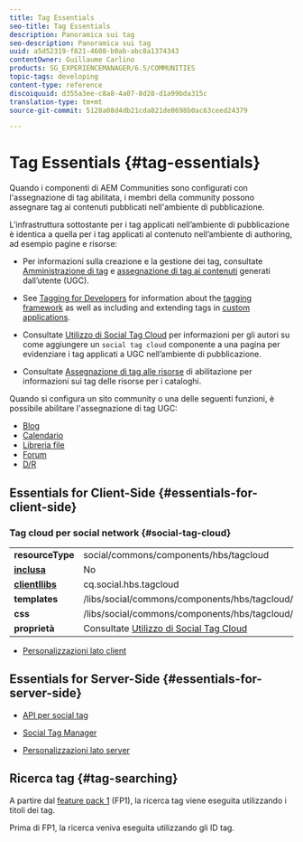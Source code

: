 ```yaml
---
title: Tag Essentials
seo-title: Tag Essentials
description: Panoramica sui tag
seo-description: Panoramica sui tag
uuid: a5d52319-f821-4608-b0ab-abc8a1374343
contentOwner: Guillaume Carlino
products: SG_EXPERIENCEMANAGER/6.5/COMMUNITIES
topic-tags: developing
content-type: reference
discoiquuid: d355a3ee-c8a8-4a07-8d28-d1a99bda315c
translation-type: tm+mt
source-git-commit: 5128a08d4db21cda821de0698b0ac63ceed24379

---
```



# Tag Essentials {#tag-essentials}

Quando i componenti di AEM Communities sono configurati con l&#39;assegnazione di tag abilitata, i membri della community possono assegnare tag ai contenuti pubblicati nell&#39;ambiente di pubblicazione.

L’infrastruttura sottostante per i tag applicati nell’ambiente di pubblicazione è identica a quella per i tag applicati al contenuto nell’ambiente di authoring, ad esempio pagine e risorse:

* Per informazioni sulla creazione e la gestione dei tag, consultate [Amministrazione di tag](../../help/sites-administering/tags.md) e [assegnazione di tag ai contenuti](tag-ugc.md) generati dall’utente (UGC).

* See [Tagging for Developers](../../help/sites-developing/tags.md) for information about the [tagging framework](../../help/sites-developing/framework.md) as well as including and extending tags in [custom applications](../../help/sites-developing/building.md).

* Consultate [Utilizzo di Social Tag Cloud](tagcloud.md) per informazioni per gli autori su come aggiungere un `social tag cloud` componente a una pagina per evidenziare i tag applicati a UGC nell’ambiente di pubblicazione.

* Consultate [Assegnazione di tag alle risorse](tag-resources.md) di abilitazione per informazioni sui tag delle risorse per i cataloghi.

Quando si configura un sito [](sites-console.md#tagging) community o una delle seguenti funzioni, è possibile abilitare l&#39;assegnazione di tag UGC:

* [Blog](blog-feature.md)
* [Calendario](calendar.md)
* [Libreria file](file-library.md)
* [Forum](forum.md)
* [D/R](working-with-qna.md)

## Essentials for Client-Side {#essentials-for-client-side}

### Tag cloud per social network {#social-tag-cloud}

<table>
 <tbody>
  <tr>
   <td> <strong>resourceType</strong></td>
   <td>social/commons/components/hbs/tagcloud</td>
  </tr>
  <tr>
   <td> <a href="scf.md#add-or-include-a-communities-component"><strong>inclusa</strong></a></td>
   <td>No</td>
  </tr>
  <tr>
   <td> <a href="clientlibs.md"><strong>clientllibs</strong></a></td>
   <td>cq.social.hbs.tagcloud</td>
  </tr>
  <tr>
   <td> <strong>templates</strong></td>
   <td> /libs/social/commons/components/hbs/tagcloud/tagcloud.hbs<br /> </td>
  </tr>
  <tr>
   <td> <strong>css</strong></td>
   <td> /libs/social/commons/components/hbs/tagcloud/clientlibs/tagcloud.css</td>
  </tr>
  <tr>
   <td><strong>proprietà</strong></td>
   <td>Consultate <a href="tagcloud.md">Utilizzo di Social Tag Cloud</a></td>
  </tr>
 </tbody>
</table>

* [Personalizzazioni lato client](client-customize.md)

## Essentials for Server-Side {#essentials-for-server-side}

* [API per social tag](https://helpx.adobe.com/experience-manager/6-5/sites/developing/using/reference-materials/javadoc/com/adobe/cq/social/commons/tagcloud/api/package-summary.html)

* [Social Tag Manager](https://helpx.adobe.com/experience-manager/6-5/sites/developing/using/reference-materials/javadoc/com/adobe/cq/social/commons/tagging/package-summary.html)

* [Personalizzazioni lato server](server-customize.md)

## Ricerca tag {#tag-searching}

A partire dal [feature pack 1](deploy-communities.md#latestfeaturepack) (FP1), la ricerca tag viene eseguita utilizzando i titoli [](../../help/sites-developing/framework.md#tag-characteristics)dei tag.

Prima di FP1, la ricerca veniva eseguita utilizzando gli ID [](../../help/sites-developing/framework.md#tagid)tag.
